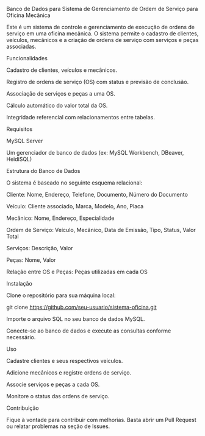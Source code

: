 Banco de Dados para Sistema de Gerenciamento de Ordem de Serviço para Oficina Mecânica

Este é um sistema de controle e gerenciamento de execução de ordens de serviço em uma oficina mecânica. O sistema permite o cadastro de clientes, veículos, mecânicos e a criação de ordens de serviço com serviços e peças associadas.

Funcionalidades

Cadastro de clientes, veículos e mecânicos.

Registro de ordens de serviço (OS) com status e previsão de conclusão.

Associação de serviços e peças a uma OS.

Cálculo automático do valor total da OS.

Integridade referencial com relacionamentos entre tabelas.

Requisitos

MySQL Server

Um gerenciador de banco de dados (ex: MySQL Workbench, DBeaver, HeidiSQL)

Estrutura do Banco de Dados

O sistema é baseado no seguinte esquema relacional:

Cliente: Nome, Endereço, Telefone, Documento, Número do Documento

Veículo: Cliente associado, Marca, Modelo, Ano, Placa

Mecânico: Nome, Endereço, Especialidade

Ordem de Serviço: Veículo, Mecânico, Data de Emissão, Tipo, Status, Valor Total

Serviços: Descrição, Valor

Peças: Nome, Valor

Relação entre OS e Peças: Peças utilizadas em cada OS

Instalação

Clone o repositório para sua máquina local:

git clone https://github.com/seu-usuario/sistema-oficina.git

Importe o arquivo SQL no seu banco de dados MySQL.

Conecte-se ao banco de dados e execute as consultas conforme necessário.

Uso

Cadastre clientes e seus respectivos veículos.

Adicione mecânicos e registre ordens de serviço.

Associe serviços e peças a cada OS.

Monitore o status das ordens de serviço.

Contribuição

Fique à vontade para contribuir com melhorias. Basta abrir um Pull Request ou relatar problemas na seção de Issues.
